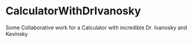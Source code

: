 # CalculatorWithDrIvanosky
Some Collaborative work for a Calculator with incredible Dr. Ivanosky and Kevinsky
